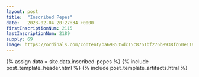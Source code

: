 ```yaml
---
layout: post
title:  "Inscribed Pepes"
date:   2023-02-04 20:27:34 +0000
firstInscriptionNum: 2115
lastInscriptionNum: 2189
supply: 69
image: https://ordinals.com/content/ba698535dc15c8761bf276b8938fc60e118587d25cb92c4104c45ab4ac9a1bcbi0
---
```

{% assign data = site.data.inscribed-pepes %}
{% include post_template_header.html %}
{% include post_template_artifacts.html %}